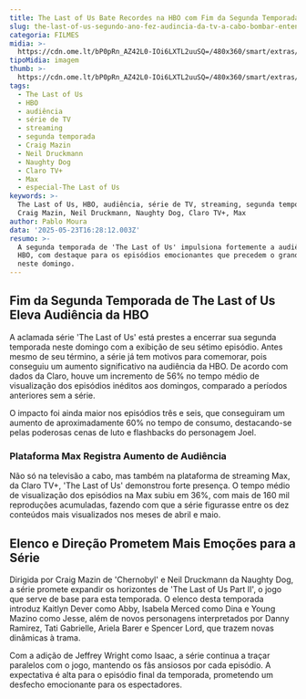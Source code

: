 ```yaml
---
title: The Last of Us Bate Recordes na HBO com Fim da Segunda Temporada
slug: the-last-of-us-segundo-ano-fez-audincia-da-tv-a-cabo-bombar-entenda
categoria: FILMES
midia: >-
  https://cdn.ome.lt/bP0pRn_AZ42L0-IOi6LXTL2uuSQ=/480x360/smart/extras/conteudos/omelete_THUMB_-_2025-05-23T122447.851.png
tipoMidia: imagem
thumb: >-
  https://cdn.ome.lt/bP0pRn_AZ42L0-IOi6LXTL2uuSQ=/480x360/smart/extras/conteudos/omelete_THUMB_-_2025-05-23T122447.851.png
tags:
  - The Last of Us
  - HBO
  - audiência
  - série de TV
  - streaming
  - segunda temporada
  - Craig Mazin
  - Neil Druckmann
  - Naughty Dog
  - Claro TV+
  - Max
  - especial-The Last of Us
keywords: >-
  The Last of Us, HBO, audiência, série de TV, streaming, segunda temporada,
  Craig Mazin, Neil Druckmann, Naughty Dog, Claro TV+, Max
author: Pablo Moura
data: '2025-05-23T16:28:12.003Z'
resumo: >-
  A segunda temporada de 'The Last of Us' impulsiona fortemente a audiência da
  HBO, com destaque para os episódios emocionantes que precedem o grande final
  neste domingo.
---
```


## Fim da Segunda Temporada de The Last of Us Eleva Audiência da HBO

A aclamada série 'The Last of Us' está prestes a encerrar sua segunda temporada neste domingo com a exibição de seu sétimo episódio. Antes mesmo de seu término, a série já tem motivos para comemorar, pois conseguiu um aumento significativo na audiência da HBO. De acordo com dados da Claro, houve um incremento de 56% no tempo médio de visualização dos episódios inéditos aos domingos, comparado a períodos anteriores sem a série.

O impacto foi ainda maior nos episódios três e seis, que conseguiram um aumento de aproximadamente 60% no tempo de consumo, destacando-se pelas poderosas cenas de luto e flashbacks do personagem Joel.

### Plataforma Max Registra Aumento de Audiência

Não só na televisão a cabo, mas também na plataforma de streaming Max, da Claro TV+, 'The Last of Us' demonstrou forte presença. O tempo médio de visualização dos episódios na Max subiu em 36%, com mais de 160 mil reproduções acumuladas, fazendo com que a série figurasse entre os dez conteúdos mais visualizados nos meses de abril e maio.

## Elenco e Direção Prometem Mais Emoções para a Série

Dirigida por Craig Mazin de 'Chernobyl' e Neil Druckmann da Naughty Dog, a série promete expandir os horizontes de 'The Last of Us Part II', o jogo que serve de base para esta temporada. O elenco desta temporada introduz Kaitlyn Dever como Abby, Isabela Merced como Dina e Young Mazino como Jesse, além de novos personagens interpretados por Danny Ramirez, Tati Gabrielle, Ariela Barer e Spencer Lord, que trazem novas dinâmicas à trama.

Com a adição de Jeffrey Wright como Isaac, a série continua a traçar paralelos com o jogo, mantendo os fãs ansiosos por cada episódio. A expectativa é alta para o episódio final da temporada, prometendo um desfecho emocionante para os espectadores.
